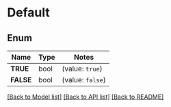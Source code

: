 # Default

## Enum

Name | Type | Notes
------------ | ------------- | -------------
**TRUE** | bool | (value: `true`)
**FALSE** | bool | (value: `false`)


[[Back to Model list]](../README.md#documentation-for-models) [[Back to API list]](../README.md#documentation-for-api-endpoints) [[Back to README]](../README.md)


